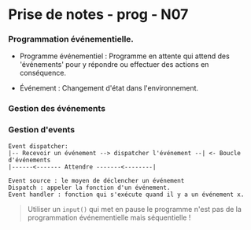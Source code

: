 # Prise de notes - prog - N07

### Programmation événementielle.

- Programme événementiel : Programme en attente qui attend des 'événements' pour y répondre ou effectuer des actions en conséquence.

- Événement : Changement d'état dans l'environnement.

### Gestion des événements


### Gestion d'events
```
Event dispatcher:
|-- Recevoir un événement --> dispatcher l'événement --| <- Boucle d'événements
|------<------- Attendre -------<--------|

Event source : le moyen de déclencher un événement
Dispatch : appeler la fonction d'un événement.
Event handler : fonction qui s'exécute quand il y a un événement x.
```

> Utiliser un `input()` qui met en pause le programme n'est pas de la programmation événementielle mais séquentielle !
